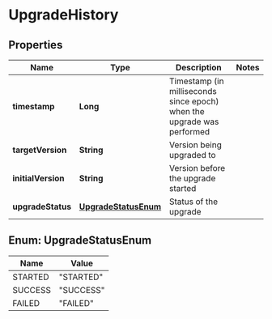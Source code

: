 # UpgradeHistory

## Properties
Name | Type | Description | Notes
------------ | ------------- | ------------- | -------------
**timestamp** | **Long** | Timestamp (in milliseconds since epoch) when the upgrade was performed | 
**targetVersion** | **String** | Version being upgraded to | 
**initialVersion** | **String** | Version before the upgrade started | 
**upgradeStatus** | [**UpgradeStatusEnum**](#UpgradeStatusEnum) | Status of the upgrade | 

<a name="UpgradeStatusEnum"></a>
## Enum: UpgradeStatusEnum
Name | Value
---- | -----
STARTED | &quot;STARTED&quot;
SUCCESS | &quot;SUCCESS&quot;
FAILED | &quot;FAILED&quot;
